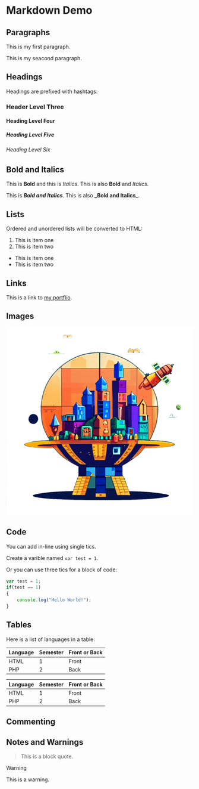 # Markdown Demo

## Paragraphs

This is my first paragraph.

This is my seacond paragraph.

## Headings

Headings are prefixed with hashtags:

### Header Level Three

#### Heading Level Four

##### Heading Level Five

###### Heading Level Six

## Bold and Italics

This is **Bold** and this is *Italics*. This is also __Bold__ and _Italics_.

This is ***Bold and Italics***. This is also **_Bold and Italics**_.

## Lists

Ordered and unordered lists will be converted to HTML:

1. This is item one
2. This is item two

- This is item one
- This is item two

## Links

This is a link to [my portflio](https://codeadam.ca).

## Images

![A space planet](planet.png)

## Code

You can add in-line using single tics.

Create a varible named `var test = 1`.

Or you can use three tics for a block of code:

```javascript
var test = 1;
if(test == 1)
{
    console.log("Hello World!");
}
```

## Tables

Here is a list of languages in a table:

| Language | Semester | Front or Back |
| -------- | -------- | ------------- |
| HTML     | 1        | Front         |
| PHP      | 2        | Back          |

Language | Semester | Front or Back
--- | --- | ---
HTML | 1 | Front
PHP | 2 | Back 

## Commenting

<!-- HTML COMMENTS WILL WORK -->

## Notes and Warnings

> This is a block quote.

> [!WARNING] 
> This is a warning.
